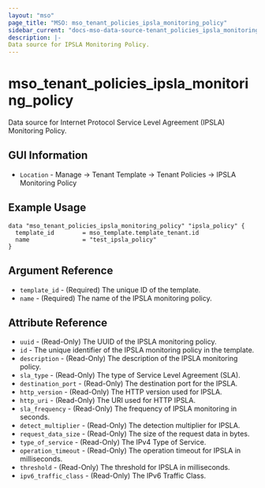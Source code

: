 ```yaml
---
layout: "mso"
page_title: "MSO: mso_tenant_policies_ipsla_monitoring_policy"
sidebar_current: "docs-mso-data-source-tenant_policies_ipsla_monitoring_policy"
description: |-
Data source for IPSLA Monitoring Policy.
---
```




# mso_tenant_policies_ipsla_monitoring_policy #

Data source for Internet Protocol Service Level Agreement (IPSLA) Monitoring Policy.

## GUI Information ##

* `Location` - Manage -> Tenant Template -> Tenant Policies -> IPSLA Monitoring Policy

## Example Usage ##

```hcl
data "mso_tenant_policies_ipsla_monitoring_policy" "ipsla_policy" {
  template_id        = mso_template.template_tenant.id
  name               = "test_ipsla_policy"
}
```

## Argument Reference ##

* `template_id` - (Required) The unique ID of the template.
* `name` - (Required) The name of the IPSLA monitoring policy.

## Attribute Reference ##

* `uuid` - (Read-Only) The UUID of the IPSLA monitoring policy.
* `id` - The unique identifier of the IPSLA monitoring policy in the template.
* `description` - (Read-Only) The description of the IPSLA monitoring policy.
* `sla_type` - (Read-Only) The type of Service Level Agreement (SLA).
* `destination_port` - (Read-Only) The destination port for the IPSLA.
* `http_version` - (Read-Only) The HTTP version used for IPSLA.
* `http_uri` - (Read-Only) The URI used for HTTP IPSLA.
* `sla_frequency` - (Read-Only) The frequency of IPSLA monitoring in seconds.
* `detect_multiplier` - (Read-Only) The detection multiplier for IPSLA.
* `request_data_size` - (Read-Only) The size of the request data in bytes.
* `type_of_service` - (Read-Only) The IPv4 Type of Service.
* `operation_timeout` - (Read-Only) The operation timeout for IPSLA in milliseconds.
* `threshold` - (Read-Only) The threshold for IPSLA in milliseconds.
* `ipv6_traffic_class` - (Read-Only) The IPv6 Traffic Class.
